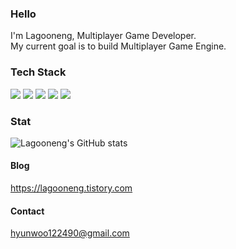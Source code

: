 ### Hello
I'm Lagooneng, Multiplayer Game Developer.  
My current goal is to build Multiplayer Game Engine.

### Tech Stack
<img src="https://img.shields.io/badge/Unreal%20Engine-%23313131.svg?logo=unrealengine&logoColor=white"/> <img src="https://img.shields.io/badge/Unity-FFFFFF?style=flat-square&logo=Unity&logoColor=white&color=black"/> <img src="https://custom-icon-badges.demolab.com/badge/Photon%20Fusion2-004480.svg?logo=photon&logoColor=white"/> 
<img src="https://img.shields.io/badge/C++-blue.svg?style=flat&logo=c%2B%2B"/> <img src="https://custom-icon-badges.demolab.com/badge/C%23-%23239120.svg?logo=cshrp&logoColor=white"/> 

### Stat
![Lagooneng's GitHub stats](https://github-readme-stats.vercel.app/api?username=Lagooneng&contribs&count_private=true&show_icons=true&&theme=cobalt)

#### Blog
https://lagooneng.tistory.com

#### Contact
hyunwoo122490@gmail.com

